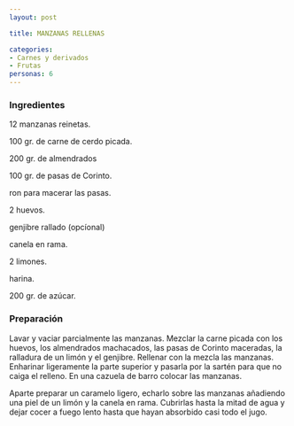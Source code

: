 ```yaml
---
layout: post

title: MANZANAS RELLENAS

categories:
- Carnes y derivados
- Frutas
personas: 6 
---
```


<h3>Ingredientes</h3>12 manzanas reinetas.

100 gr. de carne de cerdo picada.

200 gr. de almendrados

100 gr. de pasas de Corinto.

ron para macerar las pasas.

2 huevos.

genjibre rallado (opcíonal)

canela en rama.

2 limones.

harina.

200 gr. de azúcar.

<h3>Preparación</h3>Lavar y vaciar parcialmente las manzanas. Mezclar la carne picada con los huevos, los almendrados machacados, las pasas de Corinto maceradas, la ralladura de un limón y el genjibre. Rellenar con la mezcla las manzanas. Enharinar ligeramente la parte superior y pasarla por la sartén para que no caiga el relleno. En una cazuela de barro colocar las manzanas.

Aparte preparar un caramelo ligero, echarlo sobre las manzanas añadiendo una piel de un limón y la canela en rama. Cubrirlas hasta la mitad de agua y dejar cocer a fuego lento hasta que hayan absorbido casi todo el jugo.